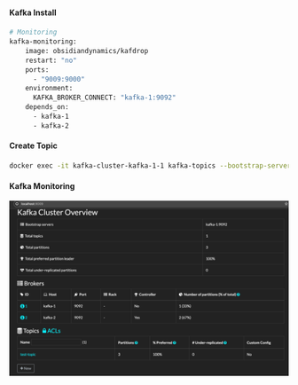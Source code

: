 
#### Kafka Install
```bash
# Monitoring
kafka-monitoring:
    image: obsidiandynamics/kafdrop
    restart: "no"
    ports:
      - "9009:9000"
    environment:
      KAFKA_BROKER_CONNECT: "kafka-1:9092"
    depends_on:
      - kafka-1
      - kafka-2
```

#### Create Topic
```bash
docker exec -it kafka-cluster-kafka-1-1 kafka-topics --bootstrap-server=localhost:9092 --create --topic test-topic --partitions 3 --replication-factor 1
```

#### Kafka Monitoring
![Alt text](../screenshot/kafka-monitoring.png)